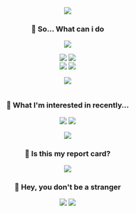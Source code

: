 <!--  -->
<p align="center">
  <img src="https://user-images.githubusercontent.com/54742523/220513654-797098a2-d11a-4ea1-b27d-e49ccbfa5632.png" />
</p>

<h3 align="center">🤔 So... What can i do</h3>
  
<p align="center">
  <img src="https://i.giphy.com/media/l1AsRItQQJJJqshR6/giphy.webp" />
</p>

<p align="center">
  <a href="https://reactjs.org" target="_blank"><img src="https://img.shields.io/badge/N e x t . j s-000000?style=for-the-badge&logo=Next.js&logoColor=FFF"/></a>
  <a href="https://reactjs.org" target="_blank"><img src="https://img.shields.io/badge/R e a c t-61DAFB?style=for-the-badge&logo=React&logoColor=FFF"/></a>
    <br/>
  <a href="https://reactjs.org" target="_blank"><img src="https://img.shields.io/badge/J a v a s c r i p t-F7DF1E?style=for-the-badge&logo=JavaScript&logoColor=FFF"/></a>
  <a href="https://reactjs.org" target="_blank"><img src="https://img.shields.io/badge/T y p e s c r i p t-3178C6?style=for-the-badge&logo=TypeScript&logoColor=FFF"/></a>
</p>

  
<!--  -->
<p align="center">
  <img src="https://user-images.githubusercontent.com/54742523/220513654-797098a2-d11a-4ea1-b27d-e49ccbfa5632.png" />
</p>

<p align="center">
<img widht="150%" src="https://i.giphy.com/media/d2ItDZZumUI6Y/giphy.webp" onerror="this.onerror=null;this.src='https://i.giphy.com/d2ItDZZumUI6Y.gif';" alt="">
</p>

<h3 align="center">🤤 What I'm interested in recently...</h3>
<p align="center">
  <a href="https://reactjs.org" target="_blank"><img src="https://img.shields.io/badge/B a b y l o n . j s-D16F53?style=for-the-badge&logo=Bookalope&logoColor=FFF"/></a>
  <a href="https://reactjs.org" target="_blank"><img src="https://img.shields.io/badge/T h r e e . j s-000000?style=for-the-badge&logo=Three.js&logoColor=FFF"/></a>
</p>

<!--  -->
<p align="center">
<img src="https://user-images.githubusercontent.com/54742523/220513654-797098a2-d11a-4ea1-b27d-e49ccbfa5632.png" />
</p>

<h3 align="center">🫣 Is this my report card?</h3>
<p align="center">
  <picture>
    <source 
      srcset="https://github-readme-stats.vercel.app/api?username=leeellen&show_icons=true&theme=transparent&bg_color=181823&border_color=EAC7C7&title_color=EAC7C7&icon_color=EAC7C7&text_color=A0C3D2"
      media="(prefers-color-scheme: dark)"
    />
    <source
      srcset="https://github-readme-stats.vercel.app/api?username=leeellen&show_icons=true&theme=transparent&bg_color=181823&border_color=EAC7C7&title_color=EAC7C7&icon_color=EAC7C7&text_color=A0C3D2"
      media="(prefers-color-scheme: light), (prefers-color-scheme: no-preference)"
    />
    <img src="https://github-readme-stats.vercel.app/api?username=anuraghazra&show_icons=true" />
  </picture>
</p>


<h3 align="center">🫵 Hey, you don't be a stranger</h3>
<p align="center">
  <a href="https://rick-ford.tistory.com" target="_blank"><img src="https://img.shields.io/badge/B l o g-EAC7C7?style=for-the-badge&logo=BookStack&logoColor=FFF"/></a> 
  <a href="mailto:lee.ellen0814@gmail.com" target="_blank"><img src="https://img.shields.io/badge/C o n t a c t-A0C3D2?style=for-the-badge&logo=Minutemailer&logoColor=FFF"/></a>
</p>

